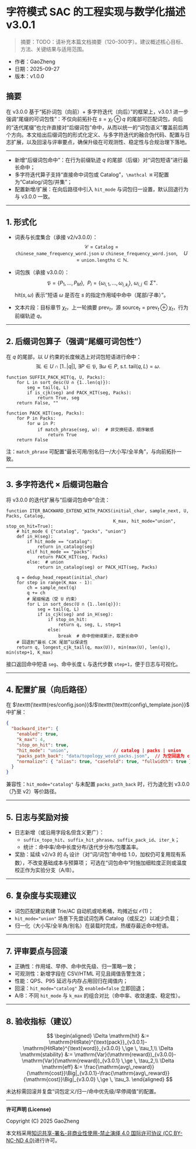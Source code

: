 # 字符模式 SAC 的工程实现与数学化描述v3.0.1

> 摘要：TODO：请补充本篇文档摘要（120–300字）。建议概述核心目标、方法、关键结果与适用范围。


- 作者：GaoZheng
- 日期：2025-09-27
- 版本：v1.0.0

## 摘要
在 v3.0.0 基于“拓扑词包（向前）+ 多字符迭代（向后）”的框架上，v3.0.1 进一步强调“尾缀的可词包性”：不仅向前拓扑在 $s=\chi_t\oplus q$ 的尾部可匹配词包，向后的“迭代尾缀”也允许直接对“后缀词包”命中，从而以统一的“词包语义”覆盖前后两个方向。本文给出后缀词包的形式化定义、与多字符迭代的融合伪代码、配置与日志扩展，以及回滚与评审要点，确保升级在可观测性、稳定性与合规治理下落地。

---

- 新增“后缀词包命中”：在行为前缀轨迹 $q$ 的尾部（后缀）对“词包短语”进行最长命中；
- 多字符迭代算子支持“直接命中词包或 Catalog”，`\mathcal H` 可配置为“Catalog/词包/并集”；
- 配置新增/扩展：在向后路径中引入 `hit_mode` 与词包归一设置，默认回退行为与 v3.0.0 一致。

---

## 1. 形式化

- 词表与长度集合（承接 v2/v3.0.0）：
  $$\mathcal{C}=\texttt{Catalog}=\texttt{chinese\_name\_frequency\_word.json}\ \cup\ \texttt{chinese\_frequency\_word.json},\quad U=\texttt{union.lengths}\subset\mathbb{N}.$$

- 词包族（承接 v3.0.0）：
  $$\mathfrak{P}=\{P_1,\dots,P_M\},\ \ P_i=\{\omega_{i,1},\dots,\omega_{i,k_i}\},\ \omega_{i,j}\in\Sigma^{+}.$$
  $\mathrm{hit}(s,\omega)$ 表示“短语 $\omega$ 是否在 $s$ 的指定作用域中命中（尾部/子串）”。

- 文本片段：目标章节 $\chi_t$，上一轮摘要 $\mathrm{prev}_t$，源 $\mathrm{source}_t=\mathrm{prev}_t\oplus\chi_t$，行为前缀轨迹 $q$。

---

## 2. 后缀词包算子（强调“尾缀可词包性”）

在 $q$ 的尾部，以 $U$ 约束的长度候选上对词包短语进行命中：
$$\exists L\in U\cap[1..|q|],\ \exists P\in\mathfrak{P},\ \exists\omega\in P,\ \text{s.t. }\mathrm{tail}(q,L)=\omega.$$

```pseudo
function SUFFIX_PACK_HIT(q, U, Packs):
    for L in sort_desc(U ∩ {1..len(q)}):
        seg = tail(q, L)
        if is_cjk(seg) and PACK_HIT(seg, Packs):
            return True, seg
    return False, ""

function PACK_HIT(seg, Packs):
    for P in Packs:
        for ω in P:
            if match_phrase(seg, ω):  # 非交换短语，顺序敏感
                return True
    return False
```

注：`match_phrase` 可配置“最长可用/别名归一/大小写/全半角”，与向前拓扑一致。

---

## 3. 多字符迭代 × 后缀词包融合

将 v3.0.0 的迭代扩展与“后缀词包命中”合流：

```pseudo
function ITER_BACKWARD_EXTEND_WITH_PACKS(initial_char, sample_next, U, Packs, Catalog,
                                         K_max, hit_mode="union", stop_on_hit=True):
    # hit_mode ∈ {"catalog", "packs", "union"}
    def in_H(seg):
        if hit_mode == "catalog":
            return in_catalog(seg)
        elif hit_mode == "packs":
            return PACK_HIT(seg, Packs)
        else:  # union
            return in_catalog(seg) or PACK_HIT(seg, Packs)

    q = dedup_head_repeat(initial_char)
    for step in range(K_max - 1):
        ch = sample_next(q)
        q += ch
        # 尾缀候选（受 U 约束）
        for L in sort_desc(U ∩ {1..len(q)}):
            seg = tail(q, L)
            if is_cjk(seg) and in_H(seg):
                if stop_on_hit:
                    return q, seg, L, step+1
                else:
                    break  # 命中但继续累计，取更长命中
    # 回退到“最长 CJK 尾部”以保读性
    return q, longest_cjk_tail(q, max(U)), min(max(U), len(q)), min(step+1, K_max)
```

接口返回命中短语 `seg`、命中长度 `L` 与迭代步数 `step+1`，便于日志与可视化。

---

## 4. 配置扩展（向后路径）

在 $\texttt{\texttt{res/config.json}}$/$\texttt{\texttt{config\_template.json}}$ 中扩展：

```json
{
  "backward_iter": {
    "enabled": true,
    "k_max": 4,
    "stop_on_hit": true,
    "hit_mode": "union",                 // catalog | packs | union
    "packs_path_back": "data/topology_word_packs.json",  // 为空回退为 catalog
    "normalize": { "alias": true, "casefold": true, "fullwidth": true }
  }
}
```

兼容性：`hit_mode="catalog"` 与未配置 `packs_path_back` 时，行为退化到 v3.0.0（乃至 v2）等价路径。

---

## 5. 日志与奖励对接

- 日志新增（或沿用字段名但含义更广）：
  - `suffix_topo_hit`、`suffix_hit_phrase`、`suffix_pack_id`、`iter_k`；
  - 统计：命中率/命中长度分布/迭代步分布/包覆盖率。
- 奖励：延续 v2/v3 的 $\delta_t$ 设计（对“词/词包”命中给 1.0，加权仍可复用现有系数），不改变基础成本与预算项；
  可选在“词包命中”时施加细粒度正则或温度校正作为实验分支（A/B）。

---

## 6. 复杂度与实现建议

- 词包匹配建议构建 Trie/AC 自动机或哈希桶，均摊近似 $\mathcal{O}(1)$；
- `hit_mode="union"` 场景下先尝试词包再 Catalog（或反之）以减少负载；
- 归一化（大小写/全半角/别名）在装载时完成，热缓存最近命中短语。

---

## 7. 评审要点与回滚

- 正确性：作用域、早停、命中优先级、归一策略一致；
- 可观测性：新增字段在 CSV/HTML 可见且阈值告警生效；
- 性能：QPS、P95 延迟与内存占用回归在阈值内；
- 回滚：`hit_mode="catalog"` 及 `enabled=false` 立即回退；
- A/B：不同 `hit_mode` 与 `k_max` 的组合对比（命中率、收敛速度、稳定性）。

---

## 8. 验收指标（建议）

$$
\begin{aligned}
\Delta \mathrm{hit} &:= \mathrm{HitRate}^{\text{pack}}_{v3.0.1}-\mathrm{HitRate}^{\text{word}}_{v3.0.0} \,\ge \, \tau_1,\\
\Delta \mathrm{stability} &:= \mathrm{Var}(\mathrm{reward})_{v3.0.0}-\mathrm{Var}(\mathrm{reward})_{v3.0.1} \,\ge \, \tau_2,\\
\Delta \mathrm{eff} &:= \frac{\mathrm{avg\_reward}}{\mathrm{cost}}\Big|_{v3.0.1}-\frac{\mathrm{avg\_reward}}{\mathrm{cost}}\Big|_{v3.0.0} \,\ge \, \tau_3.
\end{aligned}
$$

未达标需回滚并复盘“词包定义/归一/命中优先级/早停阈值”的配置。

---

**许可声明 (License)**

Copyright (C) 2025 GaoZheng

本文档采用[知识共享-署名-非商业性使用-禁止演绎 4.0 国际许可协议 (CC BY-NC-ND 4.0)](https://creativecommons.org/licenses/by-nc-nd/4.0/deed.zh-Hans)进行许可。